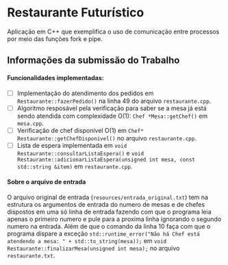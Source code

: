 # Restaurante Futurístico

Aplicação em C++ que exemplifica o uso de comunicação entre processos por meio das funções fork e pipe.

## Informações da submissão do Trabalho

#### Funcionalidades implementadas:
- [ ] Implementação do atendimento dos pedidos em ``Restaurante::fazerPedido()`` na linha 49 do arquivo `restaurante.cpp`.
- [ ] Algoritmo resposável pela verificação para saber se a mesa já está sendo atendida com complexidade O(1): `Chef *Mesa::getChef()` em `mesa.cpp`.
- [ ] Verificação de chef disponível O(1) em `Chef* Restaurante::getChefDisponivel()` no arquivo `restaurante.cpp`.
- [ ] Lista de espera implementada em `void Restaurante::consultarListaEspera()` e `void Restaurante::adicionarListaEspera(unsigned int mesa, const std::string &item)` em `restaurante.cpp`.

#### Sobre o arquivo de entrada
O arquivo original de entrada (`resources/entrada_original.txt`) tem na estrutura os argumentos de entrada do numero de mesas e de chefes dispostos em uma só linha de entrada fazendo com que o programa leia apenas o primeiro numero e pule para a proxima linha ignorando o segundo numero na entrada. Além de que o comando da linha 10 faça com que o programa dispare a exceção `std::runtime_error("Não há Chef está atendendo a mesa: " + std::to_string(mesa));` em `void Restaurante::finalizarMesa(unsigned int mesa);` no arquivo `restaurante.txt`.